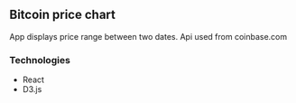 ## Bitcoin price chart

App displays price range between two dates. Api used from coinbase.com

### Technologies

* React
* D3.js
